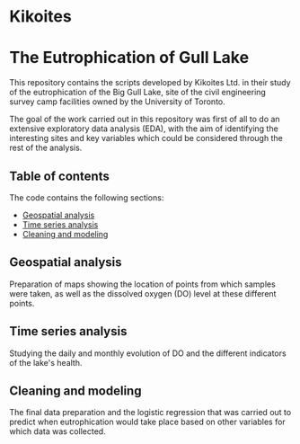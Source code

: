 # Kikoites

# The Eutrophication of Gull Lake

This repository contains the scripts developed by Kikoites Ltd. in their study of the eutrophication of the Big Gull Lake, site of the civil engineering survey camp facilities owned by the University of Toronto. 

The goal of the work carried out in this repository was first of all to do an extensive exploratory data analysis (EDA), with the aim of identifying the interesting sites and key variables which could be considered through the rest of the analysis. 

## Table of contents
The code contains the following sections:
* [Geospatial analysis](#Geospatial-analysis)
* [Time series analysis](#Time-series-analysis)
* [Cleaning and modeling](#Cleaning-and-modeling)

## Geospatial analysis
Preparation of maps showing the location of points from which samples were taken, as well as the dissolved oxygen (DO) level at these different points.


## Time series analysis
Studying the daily and monthly evolution of DO and the different indicators of the lake's health.


## Cleaning and modeling
The final data preparation and the logistic regression that was carried out to predict when eutrophication would take place based on other variables for which data was collected.


